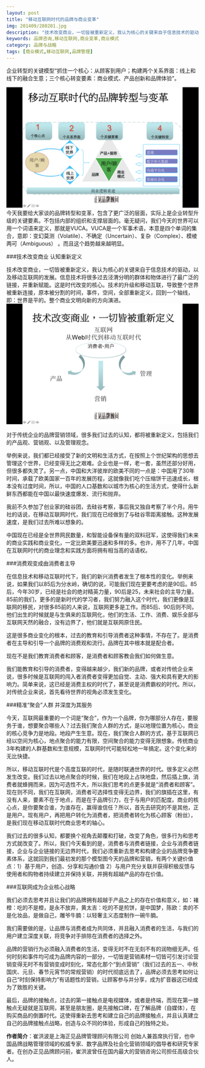 ```yaml
---
layout: post
title: "移动互联网时代的品牌与商业变革"
img: 201409/280201.jpg
description: "技术改变商业，一切皆被重新定义，我认为核心的关键来自于信息技术的驱动，以及移动互联网的发展。信息技术将很多过去泾渭分明的群体和物体进行了最广泛的链接，并重新赋能。这是时代改变的核心。技术的升级和移动互联，导致整个世界被重新连接，原本被分割的时间，事件，空间，全部重新定义，回到一个轴线，即：世界是平的。整个商业文明向新的方向演进。"
keywords: 品牌咨询,移动互联网,商业变革,商业模式
category: 品牌与战略
tags: [商业模式,移动互联网,品牌管理]
---
```


企业转型的关键模型“抓住一个核心：从顾客到用户；构建两个关系界面：线上和线下的融合生意；三个核心转变要素：商业模式、产品创新和品牌体验”。

![Alt "企业转型的关键模型"](/images/201409/280202.png)
今天我要给大家谈的品牌转型和变革，包含了更广泛的层面，实际上是企业转型升级的关键要素。不包括内部的组织和支撑层面的。毫无疑问，我们今天的世界可以用一个词语来定义，那就是VUCA。VUCA是一个军事术语，本意是四个单词的集合，意即：变幻莫测（Volatile）、不确定（Uncertain）、复杂（Complex）、模棱两可（Ambiguous） 。而且这个趋势越来越明显。
 
###技术改变商业 认知重新定义 

技术改变商业，一切皆被重新定义，我认为核心的关键来自于信息技术的驱动，以及移动互联网的发展。信息技术将很多过去泾渭分明的群体和物体进行了最广泛的链接，并重新赋能。这是时代改变的核心。技术的升级和移动互联，导致整个世界被重新连接，原本被分割的时间，事件，空间，全部重新定义，回到一个轴线，即：世界是平的。整个商业文明向新的方向演进。
![Alt "技术改变商业"](/images/201409/280203.png)

对于传统企业的品牌营销领域，很多我们过去的认知，都将被重新定义，包括我们的产品观、营销观、以及管理观念。

举例来说，我们都已经接受了新的文明和生活方式，在按照上个世纪架构的思想去管理这个世界，已经变得无比之艰难。企业也是一样，老一套，虽然还部分好用，但很多都失灵了。另一点，中国和大洋彼岸的欧美不同的一点是：中国用了30年时间，承载了欧美国家一百年的发展历程，这就像我们吃个压缩饼干迅速成长，根本没有过度时间，所以，中国的人口基数和以城市为核心的生活方式，使得什么新鲜东西都能在中国以最快速度爆发、流行和抛弃。

我前不久参加了创业家的硅谷团，去硅谷考察，事后我又独自考察了半个月。用牛社的话说，在移动互联网时代，我们现在已经做到了与硅谷零距离接触。这种发展速度，是我们过去所难以想象的。

中国现在已经是全世界网民数量，和智能设备保有量的双料冠军，这使得我们未来的商业实践和商业变化，一定比欧美要迅速和多样的多。也许，用不了几年，中国在互联网时代的商业理念和实践方面将拥有相当高的话语权。

###消费观变成由消费者主导

在信息技术和移动互联时代下，我们的新兴消费者发生了根本性的变化。举例来说，如果我们以85后为分水岭，确切的说，可能我们现在更要考虑的是90后。85后，今年30岁，已经是社会的绝对精英力量，90后是25，未来社会的主导力量。85前的我们，更多的是新时代的学习者，我们努力融入这个时代，我们更像是互联网的移民，对很多85前的人来说，互联网更多是工作。而85后、90后则不同，他们出生的时候就是与生俱来的互联网化，他们的生活、工作、消费、娱乐全部与互联网天然的融合，没有边界了，他们就是互联网原住民。

这是很多商业变化的根本，过去的教育和引导消费者这种事情，不存在了。是消费者在主导和引导一个品牌的消费观和流行。品牌在其中根本就是配合者。

现在不是我们教育消费者和顾客，是消费者和顾客教会我们如何做生意。

我们能教育和引导的消费者，变得越来越少，我们新的品牌，或者对传统企业来说，很多时候是互联网的闯入者消费者变得更加自觉、主动、强大和具有更大的影响力。简单来说，这已经是消费主权的时代了，甚至说是消费霸权的时代。所以，对传统企业来说，首先看待世界的视角必须发生变化。

###精准“聚会”人群 并深度为其服务

今天，互联网最重要的一个词是“聚合”，作为一个品牌，你为哪部分人存在，要服务于谁，想要聚合哪些人？过去我们聚合人群的方式，是以地理位置为核心，商业的核心竞争力是地段。地段产生生意。现在，我们聚合人群的方式，基于互联网已经以空间为核心，地点聚合的能力有限，空间聚合的能力变得无限想象。传统商业3年构建的人群基数和生意规模，互联网时代可能轻松地一年搞定。这个变化来的无比快捷。

所以，移动互联时代是个高度互联的时代，是随时联通世界的时代。很多定义必然发生改变。我们过去以地点聚合的时候，我们在地段上占块地盘，然后插上旗，消费者就蜂拥而来，因为可选性不大，所以我们思考的点更多就是“消费者和顾客”。现在则不同，我们在互联网，消费者可选择性变得无边界，我们的旗插在这里，有没有人来，要素不在于地点，而是在于品牌引力，在于与用户的匹配度。商业的核心点，是你要聚合谁，为谁存在，赢得谁信任？所以，首先去研究的不是其他，正是用户。现有用户，再把用户转化为消费者，把消费者转化为核心顾客（粉丝），是我们现在移动互联时代商业思考的轴心。

我们过去的很多认知，都要换个视角去颠覆和打破，改变了角色，很多行为和思考方式就改变了。所以，我们今天看到的是，消费者与消费者链接，企业与消费者链接，企业与企业链接的无边界时代，我们必须重新去思考和构建企业的品牌竞争要素体系，这就回到我们最初发的那个模型图今天的品牌和营销，有两个关键价值点：1）基于用户，创造、分享和沟通价值 2）与用户充分关联并获得积极反馈与使用者和购物者持续建立并保持关联，并拥有超越产品的存在价值。

###互联网成为企业核心战略

我们必须去思考并且让我们的品牌拥有超越于产品之上的存在价值和意义，如：褚橙：吃的不是橙，是永不放弃，黄太吉：吃的不是煎饼，是中国梦，陈欧：卖的不是化妆品，是做自己，雕爷牛腩：以轻奢主义态度制作一碗牛腩。

我们需要做的是，让品牌与消费者成为共同体，并且融入消费者的生活，与我们的用户建立深度关联，将竞争对手排除在消费者的选择之外。

品牌的营销行为必须融入消费者的生活，变得无时不在无刻不有的润物细无声。任何时刻和事件均可成为品牌内容的一部分，一切皆是营销素材一切皆可引发讨论营销变得无时不有营销变成时刻化，常态化那个“到点营销”（我们过去的五一、中秋国庆、元旦、春节元宵节的常规营销）的时代彻底远去了，品牌必须去思考如何让自己“时刻保持影响力”有话题性的营销，让顾客参与并分享，成为扩音器这已经成为了致胜的关键。

最后，品牌的接触点，过去的第一接触点是电视媒体，或者是终端，而现在第一接触点无疑就是互联网，甚至是朋友圈，是先接触口碑，在了解品牌（自媒体），在购买商品的倒置时代。这使得重新去思考和建立自己的品牌接触点，并且认真建立自己的品牌接触点战略，创造与众不同的体验，形成自己的独特之处。

__作者简介__：崔洪波是上海正见品牌管理顾问有限公司 创始人兼首席执行官，也中国品牌战略管理领域的权威专家、数字品牌及社会化营销领域的倡导者和研究专家者。在创办正见品牌顾问前，崔洪波曾任在国内最大的营销咨询公司担任高级合伙人。

